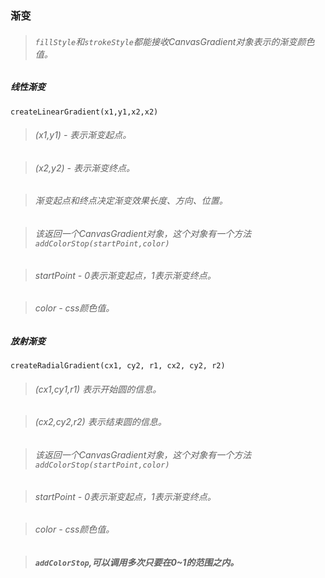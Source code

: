 
### 渐变

> ###### `fillStyle`和`strokeStyle`都能接收CanvasGradient对象表示的渐变颜色值。


##### 线性渐变

`createLinearGradient(x1,y1,x2,x2)`

> ###### (x1,y1) - 表示渐变起点。

> ###### (x2,y2) - 表示渐变终点。

> ###### 渐变起点和终点决定渐变效果长度、方向、位置。

> ###### 该返回一个CanvasGradient对象，这个对象有一个方法`addColorStop(startPoint,color)`

> ###### startPoint - 0表示渐变起点，1表示渐变终点。

> ###### color - css颜色值。



##### 放射渐变

`createRadialGradient(cx1, cy2, r1, cx2, cy2, r2)`

> ###### (cx1,cy1,r1) 表示开始圆的信息。

> ###### (cx2,cy2,r2) 表示结束圆的信息。

> ###### 该返回一个CanvasGradient对象，这个对象有一个方法`addColorStop(startPoint,color)`

> ###### startPoint - 0表示渐变起点，1表示渐变终点。

> ###### color - css颜色值。



> ##### `addColorStop`,可以调用多次只要在0~1的范围之内。
